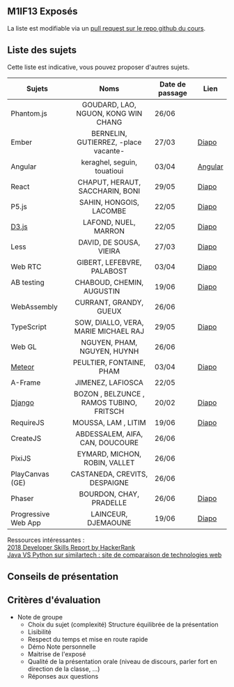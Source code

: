 ## M1IF13 Exposés

La liste est modifiable via un [pull request sur le repo github du cours](https://github.com/aurelient/mif13/blob/master/2018/exposes.md).

## Liste des sujets
<!-- Table à compléter -->

Cette liste est indicative, vous pouvez proposer d'autres sujets.

| Sujets                        | Noms                                  | Date de passage  | Lien  |
| ----------------------------- |:-------------------------------------:| ---------------- | ----- |
| Phantom.js                    | GOUDARD, LAO, NGUON, KONG WIN CHANG   |   26/06          |       |
| Ember                         | BERNELIN, GUTIERREZ, -place vacante-  |   27/03          |[Diapo](https://docs.google.com/presentation/d/1LhGD858Z_nREu2CrbhrM_hBOD_cjqf2I9iij2eBzCbM)      |
| Angular                       | keraghel, seguin, touatioui           |   03/04          |[Angular](https://docs.google.com/presentation/d/1IvAQNlkoa8PQmyCQpsnwpEizZdNVLc7CtrZZm0mA1G8/edit#slide=id.p)|
| React                         | CHAPUT, HERAUT, SACCHARIN, BONI       |   29/05          |[Diapo](https://whispering-river-26942.herokuapp.com/)|
| P5.js                         | SAHIN, HONGOIS, LACOMBE               |   22/05          |[Diapo](https://docs.google.com/presentation/d/1ulbHcHvLX9K7XbCc0L3RgdRjiFZZBK_SoESEX_dYHPM/edit?usp=sharing)|
| [D3.js](https://d3js.org/)    | LAFOND, NUEL, MARRON                  |   22/05          |[Diapo](https://docs.google.com/presentation/d/1pElMn_OtNqT-9L2zLkzmYSgTIPEbftNvYiwmcJx601Y)       |
| Less                          | DAVID, DE SOUSA, VIEIRA               |   27/03          |[Diapo](http://matthieuvieira.free.fr/webavance/less.html)        |
| Web RTC                       | GIBERT, LEFEBVRE, PALABOST            |   03/04          |[Diapo](https://drive.google.com/file/d/16ntywqpL2gbYif-1_z6_B8O02xLvSu-q/view?usp=sharing)|
| AB testing                    | CHABOUD, CHEMIN, AUGUSTIN            |   19/06         |[Diapo](https://docs.google.com/presentation/d/1ho9WKzBRXat1a_ADbYgMhX4Bt-PhBL0i-tXkY0k6xPI/edit?usp=sharing) |
| WebAssembly                   | CURRANT, GRANDY, GUEUX                |   26/06          |       |
| TypeScript                    | SOW, DIALLO, VERA, MARIE MICHAEL RAJ  |   29/05          |[Diapo](https://drive.google.com/file/d/1kM_CadwlaNKFMrxvyGjdh-9uNhiHFhaU/view)|
| Web GL                        | NGUYEN, PHAM, NGUYEN, HUYNH           |   26/06          |       |
| [Meteor](https://www.meteor.com)                        | PEULTIER, FONTAINE, PHAM              |   03/04          |[Diapo](https://docs.google.com/presentation/d/1OWK-K2rrSAeMlZMp_eipvFxwY2uFn0QP7g7msG_CHas)       |
| A-Frame                       | JIMENEZ, LAFIOSCA    |   22/05          |       |
| [Django](https://www.djangoproject.com/) | BOZON , BELZUNCE , RAMOS TUBINO, FRITSCH | 20/02 |[Diapo](https://docs.google.com/presentation/d/1IVOVZdvF68tM90u75pcHQZ1S_smxvVn2hLf4em7HXbA)    |
| RequireJS                     | MOUSSA, LAM , LITIM                   |   19/06          |[Diapo](https://drive.google.com/file/d/1YZxZN_d5KOXG_U3ujlqQDgo0lTbSem53/view?usp=sharing)       |
| CreateJS                      | ABDESSALEM, AIFA, CAN, DOUCOURE       |   26/06          |       |
| PixiJS                        | EYMARD, MICHON, ROBIN, VALLET         |   26/06          |       |
| PlayCanvas (GE)               | CASTANEDA, CREVITS, DESPAIGNE         |   26/06          |       |
| Phaser                        | BOURDON, CHAY, PRADELLE               |   26/06          |[Diapo](https://drive.google.com/open?id=1e3oIuss8DzM20D2VwSqibvl4ULeTrniP)       |
| Progressive Web App           | LAINCEUR, DJEMAOUNE  |   19/06          |  [Diapo](https://drive.google.com/open?id=14Hf30GWwuIqvgqhLaBLOXVrfPj6MELSo)     |

Ressources intéressantes :  
[2018 Developer Skills Report by HackerRank](https://research.hackerrank.com/developer-skills/2018/)  
[Java VS Python sur similartech : site de comparaison de technologies web](https://www.similartech.com/compare/java-vs-python)   


<!-- | Firebase                      | nom 1, nom 2, nom 3 |            |       | -->
<!-- | Hood.ie                       |               |                  |       | -->
<!-- | Web workers                   |               |                  |       | -->
<!-- | Frameworks CSS                |               |                  |       | -->
<!-- | IndexedDB                     |               |                  |       | -->
<!-- | Frameworks de test en JS      |               |                  |       | -->
<!-- | Web performance               |               |                  |       | -->
<!-- | JS Game Engines (ex: Crafty)  |               |                  |       | -->
<!-- | [Nightwatch](http://nightwatchjs.org/) |      |                  |       | -->
<!-- | Rendr                         |               |                  |       | -->

<!-- Merci de maintenir un semblant de mise en page sur le tableau -->

## Conseils de présentation



## Critères d'évaluation

- Note de groupe
  - Choix du sujet (complexité)
     Structure équilibrée de la présentation
  - Lisibilité
  - Respect du temps et mise en route rapide
  - Démo
		Note personnelle		
  - Maitrise de l'exposé
  - Qualité de la présentation orale (niveau de discours, parler fort en direction de la classe, ...)
  - Réponses aux questions

